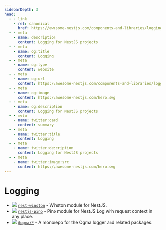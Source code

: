 ```yaml
---
sidebarDepth: 3
head:
  - - link
    - rel: canonical
      href: https://awesome-nestjs.com/components-and-libraries/logging.html
  - - meta
    - name: description
      content: Logging for NestJS projects
  - - meta
    - name: og:title
      content: Logging
  - - meta
    - name: og:type
      content: website
  - - meta
    - name: og:url
      content: https://awesome-nestjs.com/components-and-libraries/logging.html
  - - meta
    - name: og:image
      content: https://awesome-nestjs.com/hero.svg
  - - meta
    - name: og:description
      content: Logging for NestJS projects
  - - meta
    - name: twitter:card
      content: summary
  - - meta
    - name: twitter:title
      content: Logging
  - - meta
    - name: twitter:description
      content: Logging for NestJS projects
  - - meta
    - name: twitter:image:src
      content: https://awesome-nestjs.com/hero.svg
---
```


# Logging

- ![](https://img.shields.io/github/stars/gremo/nest-winston.svg?style=flat-square) [`nest-winston`](https://github.com/gremo/nest-winston) - Winston module for NestJS.
- ![](https://img.shields.io/github/stars/iamolegga/nestjs-pino.svg?style=flat-square) [`nestjs-pino`](https://github.com/iamolegga/nestjs-pino) - Pino module for NestJS Log with request context in any place.
- ![](https://img.shields.io/github/stars/jmcdo29/ogma.svg?style=flat-square) [`@ogma/*`](https://github.com/jmcdo29/ogma) - A monorepo for the Ogma logger and related packages.
